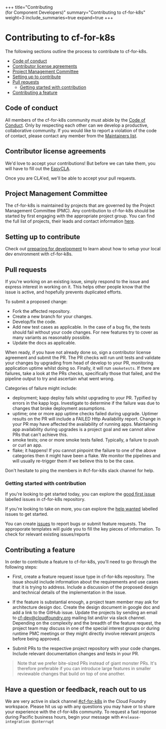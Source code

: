 +++
title="Contributing <br>(for Component Developers)"
summary="Contributing to cf-for-k8s"
weight=3
include_summaries=true
expand=true
+++

# Contributing to cf-for-k8s

The following sections outline the process to contribute to cf-for-k8s.

- [Code of conduct](#code-of-conduct)
- [Contributor license agreements](#contributor-license-agreements)
- [Project Management Committee](#project-management-committee)
- [Setting up to contribute](#setting-up-to-contribute)
- [Pull requests](#pull-requests)
  - [Getting started with contribution](#getting-started-with-contribution)
- [Contributing a feature](#contributing-a-feature)

## Code of conduct

All members of the cf-for-k8s community must abide by the [Code of Conduct](/docs/contributing/code-of-conduct/). Only by respecting each other can we develop a productive, collaborative community. If you would like to report a violation of the code of contact, please contact any member from the [Maintainers list](/docs/maintaining/maintainers/).

## Contributor license agreements

We'd love to accept your contributions! But before we can take them, you will have to fill out the [EasyCLA](https://lfcla.com/).

Once you are CLA'ed, we'll be able to accept your pull requests.

## Project Management Committee

The cf-for-k8s is maintained by projects that are governed by the Project Management Committee (PMC). Any contribution to cf-for-k8s should be started by first engaging with the appropriate project group. You can find the full list of projects, their leads and contact information [here](https://docs.google.com/spreadsheets/d/1hg0EA3aB9wiCq8SgCU90ft4qrHvczsUjK0W_31APWxM/edit#gid=0).

## Setting up to contribute

Check out [preparing for development](/docs/maintaining/preparing-for-development/) to learn about how to setup your local dev environment with cf-for-k8s.

## Pull requests

If you're working on an existing issue, simply respond to the issue and express interest in working on it. This helps other people know that the issue is active, and hopefully prevents duplicated efforts.

To submit a proposed change:

- Fork the affected repository.
- Create a new branch for your changes.
- Develop/fix the code.
- Add new test cases as applicable. In the case of a bug fix, the tests should fail without your code changes. For new features try to cover as many variants as reasonably possible.
- Update the docs as applicable.

When ready, if you have not already done so, sign a contributor license agreement and submit the PR. The PR checks will run unit tests and validate your changes by upgrading from head of develop to your PR, monitoring application uptime whilst doing so.   Finally, it will run `smoketests`.  If there are failures, take a look at the PRs checks, specifically those that failed, and the pipeline output to try and ascertain what went wrong.

Categories of failure might include:
- deployment; kapp deploy fails whilst upgrading to your PR.  Typified by errors in the kapp logs.  Investigate to determine if the failure was due to changes that broke deployment assumptions.
- uptime; one or more app uptime checks failed during upgrade.  Uptimer results on the PR will include a FAILED Http Availability report.  Change in your PR may have affected the availability of running apps.  Maintaining app
availability during upgrades is a project goal and we cannot allow PRs that can't achieve this.
- smoke tests; one or more smoke tests failed.  Typically, a failure to push or curl an app.
- flake; it happens!  If you cannot pinpoint the failure to one of the above categories then it might have been a flake.  We monitor the pipelines and will usually re-trigger them if we believe this to be the case.

Don't hesitate to ping the members in #cf-for-k8s slack channel for help.

### Getting started with contribution

If you're looking to get started today, you can explore the [good first issue](https://github.com/cloudfoundry/cf-for-k8s/issues?q=is%3Aopen+is%3Aissue+label%3A%22Good+first+issue%22) labelled issues in cf-for-k8s repository.

If you're looking to take on more, you can explore the [help wanted](https://github.com/cloudfoundry/cf-for-k8s/issues?q=is%3Aopen+is%3Aissue+label%3A%22Help+wanted%22) labelled issues to get started.

You can create [issues](https://github.com/cloudfoundry/cf-for-k8s/issues) to report bugs or submit feature requests. The approporate templates will guide you to fill the key pieces of information. To check for relevant existing issues/reports

## Contributing a feature

In order to contribute a feature to cf-for-k8s, you'll need to go through the following steps:

- First, create a feature request issue type in cf-for-k8s repository. The issue should include information about the requirements and use cases that it is trying to address. Include a discussion of the proposed design and technical details of the implementation in the issue.

- If the feature is substantial enough, a project team member may ask for architecture design doc. Create the design document in google doc and add a link to the GitHub issue. Update the projects by sending an email to cf-dev@cloudfoundry.org mailing list and/or via slack channel. Depending on the complexity and the breadth of the feature request, the project team may discuss in one of the special interest groups or during runtime PMC meetings or they might directly involve relevant projects before being approved.

- Submit PRs to the respective project repository with your code changes. Include relevant documentation changes and tests in your PR.

> Note that we prefer bite-sized PRs instead of giant monster PRs. It's therefore preferable if you can introduce large features in smaller reviewable changes that build on top of one another.

## Have a question or feedback, reach out to us

We are very active in slack channel [#cf-for-k8s](https://cloudfoundry.slack.com/archives/CH9LF6V1P) in the Cloud Foundry workspace. Please hit us up with any questions you may have or to share your experience with the cf-for-k8s community. To request a fast reponse during Pacific business hours, begin your message with `#release-integration @interrupt`
